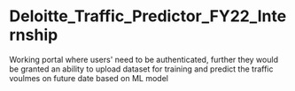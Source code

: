 # Deloitte_Traffic_Predictor_FY22_Internship

Working portal where users' need to be authenticated, further they would be granted an ability to upload dataset for training and predict the traffic voulmes on future date based on ML model

